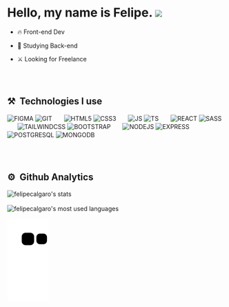 <h1>
  Hello, my name is Felipe.
  <img src="https://raw.githubusercontent.com/kaueMarques/kaueMarques/master/hi.gif" width="35">
</h1>

- 🔥 Front-end Dev

- 🔭 Studying Back-end

- ⚔️ Looking for Freelance

<br><br>

## ⚒️ &nbsp;Technologies I use


<img align="center" alt="FIGMA" 
src="https://cdn.jsdelivr.net/gh/devicons/devicon/icons/figma/figma-original.svg" width="40">
<img align="center" alt="GIT" 
src="https://cdn.jsdelivr.net/gh/devicons/devicon/icons/git/git-original.svg" width="40">
&nbsp;&nbsp;&nbsp;&nbsp;&nbsp;
<img align="center" alt="HTML5" 
src="https://cdn.jsdelivr.net/gh/devicons/devicon/icons/html5/html5-original.svg" width="40">
<img align="center" alt="CSS3" 
src="https://cdn.jsdelivr.net/gh/devicons/devicon/icons/css3/css3-original.svg" width="40">
&nbsp;&nbsp;&nbsp;&nbsp;&nbsp;
<img align="center" alt="JS" 
src="https://cdn.jsdelivr.net/gh/devicons/devicon/icons/javascript/javascript-original.svg" width="40">
<img align="center" alt="TS" 
src="https://cdn.jsdelivr.net/gh/devicons/devicon/icons/typescript/typescript-original.svg" width="40">
&nbsp;&nbsp;&nbsp;&nbsp;&nbsp;
<img align="center" alt="REACT" 
src="https://cdn.jsdelivr.net/gh/devicons/devicon/icons/react/react-original.svg" width="40">
<img align="center" alt="SASS" 
src="https://cdn.jsdelivr.net/gh/devicons/devicon/icons/sass/sass-original.svg" width="40">
&nbsp;&nbsp;&nbsp;&nbsp;&nbsp;
<img align="center" alt="TAILWINDCSS" 
src="https://cdn.jsdelivr.net/gh/devicons/devicon/icons/tailwindcss/tailwindcss-plain.svg" width="40">
<img align="center" alt="BOOTSTRAP" 
src="https://cdn.jsdelivr.net/gh/devicons/devicon/icons/bootstrap/bootstrap-original.svg" width="40">
&nbsp;&nbsp;&nbsp;&nbsp;&nbsp;
<img align="center" alt="NODEJS" 
src="https://cdn.jsdelivr.net/gh/devicons/devicon/icons/nodejs/nodejs-original.svg" width="40">
<img align="center" alt="EXPRESS" 
src="https://cdn.jsdelivr.net/gh/devicons/devicon/icons/express/express-original.svg" width="40">
&nbsp;&nbsp;&nbsp;&nbsp;&nbsp;
<img align="center" alt="POSTGRESQL" 
src="https://cdn.jsdelivr.net/gh/devicons/devicon/icons/postgresql/postgresql-original.svg" width="40">
<img align="center" alt="MONGODB" 
src="https://cdn.jsdelivr.net/gh/devicons/devicon/icons/mongodb/mongodb-original.svg" width="40">

<br><br>

## ⚙️ &nbsp;Github Analytics

<p align="left ">
<img width="530em" src="https://github-readme-stats.vercel.app/api?username=felipecalgaro&show_icons=true&theme=merko" alt="felipecalgaro's stats"/>
  <br><br>
<img width="530em" src="https://github-readme-stats.vercel.app/api/top-langs/?username=felipecalgaro&layout=compact&theme=merko&langs_count=6" alt="felipecalgaro's most used languages"/>
</p>

![Snake animation](https://github.com/felipecalgaro/felipecalgaro/blob/output/github-contribution-grid-snake.svg)


